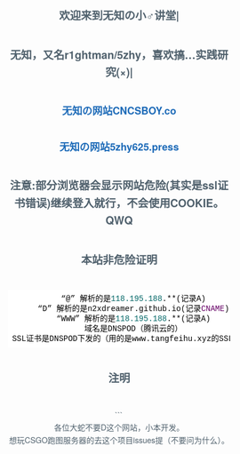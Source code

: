 <div class="output_wrapper" id="output_wrapper_id" style="font-size: 14px; color: rgb(80, 97, 109); line-height: 1.6; word-spacing: 0px; letter-spacing: 0px; font-family: 'Helvetica Neue', Helvetica, 'Hiragino Sans GB', 'Microsoft YaHei', Arial, sans-serif; margin: 0px 10%; text-align: center;"><h2 id="h" style="color: inherit; line-height: inherit; padding: 0px; margin: 2em 0px; font-weight: bold; font-size: 1.4em;"><span style="font-size: inherit; color: inherit; line-height: inherit; margin: 0px; padding: 0px;">欢迎来到无知の小♂讲堂|</span></h2>
<h2 id="hr1ghtman5zhy" style="color: inherit; line-height: inherit; padding: 0px; margin: 2em 0px; font-weight: bold; font-size: 1.4em;"><span style="font-size: inherit; color: inherit; line-height: inherit; margin: 0px; padding: 0px;">无知，又名r1ghtman/5zhy，喜欢搞…实践研究(×)|</span></h2>
<h3 id="hcncsboycozhycncsboyco27000" style="color: inherit; line-height: inherit; padding: 0px; margin: 2em 0px; font-weight: bold; font-size: 1.3em;"><span style="font-size: inherit; color: inherit; line-height: inherit; margin: 0px; padding: 0px;"><a href="zhy.cncsboy.co:27000" style="font-size: inherit; line-height: inherit; margin: 0px; padding: 0px; text-decoration: none; color: rgb(30, 107, 184); overflow-wrap: break-word;">无知の网站CNCSBOY.co</a></span></h3>
<h3 id="h5zhy625presswww5zhy625press27000" style="color: inherit; line-height: inherit; padding: 0px; margin: 2em 0px; font-weight: bold; font-size: 1.3em;"><span style="font-size: inherit; color: inherit; line-height: inherit; margin: 0px; padding: 0px;"><a href="www.5zhy625.press:27000" style="font-size: inherit; line-height: inherit; margin: 0px; padding: 0px; text-decoration: none; color: rgb(30, 107, 184); overflow-wrap: break-word;">无知の网站5zhy625.press</a></span></h3>
<h2 id="hsslcookieqwq" style="color: inherit; line-height: inherit; padding: 0px; margin: 2em 0px; font-weight: bold; font-size: 1.4em;"><span style="font-size: inherit; color: inherit; line-height: inherit; margin: 0px; padding: 0px;">注意:部分浏览器会显示网站危险(其实是ssl证书错误)继续登入就行，不会使用COOKIE。QWQ  </span></h2>
<h2 id="h-1" style="color: inherit; line-height: inherit; padding: 0px; margin: 2em 0px; font-weight: bold; font-size: 1.4em;"><span style="font-size: inherit; color: inherit; line-height: inherit; margin: 0px; padding: 0px;">本站非危险证明</span></h2>
<pre style="font-size: inherit; color: inherit; line-height: inherit; margin: 0px; padding: 0px;"><code class="hljs objectivec" style="overflow-wrap: break-word; margin: 0px 2px; line-height: 18px; font-size: 14px; font-weight: normal; word-spacing: 0px; letter-spacing: 0px; font-family: Consolas, Inconsolata, Courier, monospace; border-radius: 0px; overflow-x: auto; padding: 0.5em; background: white; color: black; white-space: pre !important; word-wrap: normal !important; word-break: normal !important; overflow: auto !important; display: -webkit-box !important;">“@”&nbsp;解析的是<span class="hljs-number" style="font-size: inherit; line-height: inherit; margin: 0px; padding: 0px; color: rgb(0, 102, 102); word-wrap: inherit !important; word-break: inherit !important;">118.195</span><span class="hljs-number" style="font-size: inherit; line-height: inherit; margin: 0px; padding: 0px; color: rgb(0, 102, 102); word-wrap: inherit !important; word-break: inherit !important;">.188</span>.**(记录A)<br>“D”&nbsp;解析的是n2xdreamer.github.io(记录<span class="hljs-built_in" style="font-size: inherit; line-height: inherit; margin: 0px; padding: 0px; color: rgb(102, 0, 102); word-wrap: inherit !important; word-break: inherit !important;">CNAME</span>)<br>“WWW”&nbsp;解析的是<span class="hljs-number" style="font-size: inherit; line-height: inherit; margin: 0px; padding: 0px; color: rgb(0, 102, 102); word-wrap: inherit !important; word-break: inherit !important;">118.195</span><span class="hljs-number" style="font-size: inherit; line-height: inherit; margin: 0px; padding: 0px; color: rgb(0, 102, 102); word-wrap: inherit !important; word-break: inherit !important;">.188</span>.**(记录A)<br>域名是DNSPOD（腾讯云的）<br>SSL证书是DNSPOD下发的（用的是www.tangfeihu.xyz的SSLKEY）<br></code></pre>
<h2 id="h-2" style="color: inherit; line-height: inherit; padding: 0px; margin: 2em 0px; font-weight: bold; font-size: 1.4em;"><span style="font-size: inherit; color: inherit; line-height: inherit; margin: 0px; padding: 0px;">注明</span></h2>
<p style="font-size: inherit; color: inherit; line-height: inherit; padding: 0px; margin: 1em 0px;">```<br>各位大蛇不要D这个网站，小本开发。<br>想玩CSGO跑图服务器的去这个项目issues提（不要问为什么）。</p></div>
